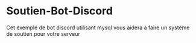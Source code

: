 # Soutien-Bot-Discord
Cet exemple de bot discord utilisant mysql vous aidera à faire un système de soutien pour votre serveur

